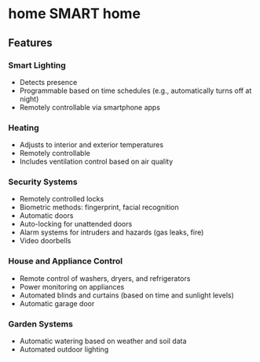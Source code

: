 # home SMART home

## Features

### Smart Lighting  
- Detects presence  
- Programmable based on time schedules (e.g., automatically turns off at night)  
- Remotely controllable via smartphone apps  

### Heating  
- Adjusts to interior and exterior temperatures  
- Remotely controllable  
- Includes ventilation control based on air quality  

### Security Systems  
- Remotely controlled locks  
- Biometric methods: fingerprint, facial recognition  
- Automatic doors  
- Auto-locking for unattended doors  
- Alarm systems for intruders and hazards (gas leaks, fire)  
- Video doorbells  

### House and Appliance Control  
- Remote control of washers, dryers, and refrigerators  
- Power monitoring on appliances  
- Automated blinds and curtains (based on time and sunlight levels)  
- Automatic garage door  

### Garden Systems  
- Automatic watering based on weather and soil data  
- Automated outdoor lighting  

